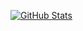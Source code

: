 [![GitHub Stats](https://github-readme-stats-indol-iota-76.vercel.app/api/top-langs/?username=carsonbergen&layout=compact&langs_count=16)](https://github.com/anuraghazra/github-readme-stats)
